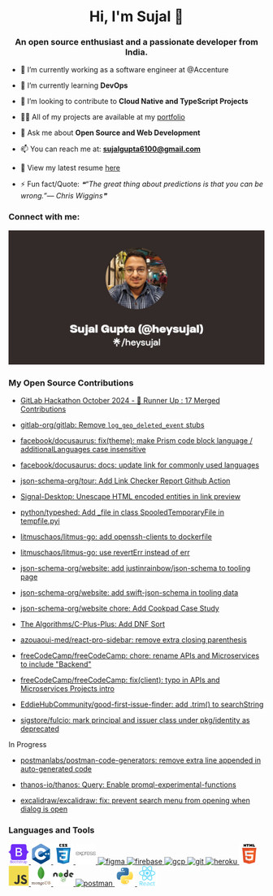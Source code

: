 <h1 align="center">Hi, I'm Sujal 👋</h1>
<h3 align="center">An open source enthusiast and a passionate developer from India.</h3>

- 🔭 I’m currently working as a software engineer at @Accenture

- 🌱 I’m currently learning **DevOps**

- 👀 I’m looking to contribute to **Cloud Native and TypeScript Projects**

- 👨‍💻 All of my projects are available at my [portfolio](https://linktr.ee/heysujal)

- 💬 Ask me about **Open Source and Web Development**

- 📫 You can reach me at: **sujalgupta6100@gmail.com**

- 📄 View my latest resume [here](https://sujalgupta.netlify.app/src/Sujal_Gupta_Resume.pdf)

- ⚡ Fun fact/Quote: <!--STARTS_HERE_QUOTE_README-->
<i>❝“The great thing about predictions is that you can be wrong.”— Chris Wiggins❞</i>
<!--ENDS_HERE_QUOTE_README-->


<h3 align="left">Connect with me:</h3>

 <a href="https://linktr.ee/heysujal">![alt text](image.png)</a>  

<h3 align="left">My Open Source Contributions</h3>

- [GitLab Hackathon October 2024 - 🥈 Runner Up : 17 Merged Contributions](https://contributors.gitlab.com/users/heysujal?fromDate=2024-10-14&toDate=2025-04-11)

- [gitlab-org/gitlab: Remove `log_geo_deleted_event` stubs](https://gitlab.com/gitlab-org/gitlab/-/merge_requests/170468)

- [facebook/docusaurus: fix(theme): make Prism code block language / additionalLanguages case insensitive](https://github.com/facebook/docusaurus/pull/9183)

- [facebook/docusaurus: docs: update link for commonly used languages](https://github.com/facebook/docusaurus/pull/9065)

- [json-schema-org/tour: Add Link Checker Report Github Action](https://github.com/json-schema-org/tour/pull/94)

- [Signal-Desktop: Unescape HTML encoded entities in link preview](https://github.com/signalapp/Signal-Desktop/pull/5412)

- [python/typeshed: Add _file in class SpooledTemporaryFile in tempfile.pyi ](https://github.com/python/typeshed/pull/10327)
  
- [litmuschaos/litmus-go: add openssh-clients to dockerfile ](https://github.com/litmuschaos/litmus-go/pull/732)
  
- [litmuschaos/litmus-go: use revertErr instead of err](https://github.com/litmuschaos/litmus-go/pull/730)
  
- [json-schema-org/website: add justinrainbow/json-schema to tooling page](https://github.com/json-schema-org/website/pull/987)

- [json-schema-org/website: add swift-json-schema in tooling data ](https://github.com/json-schema-org/website/pull/1222)

- [json-schema-org/website chore: Add Cookpad Case Study ](https://github.com/json-schema-org/website/pull/1176)

- [The Algorithms/C-Plus-Plus: Add DNF Sort](https://github.com/TheAlgorithms/C-Plus-Plus/pull/1558)

- [azouaoui-med/react-pro-sidebar: remove extra closing parenthesis](https://github.com/azouaoui-med/react-pro-sidebar/pull/143)

- [freeCodeCamp/freeCodeCamp: chore: rename APIs and Microservices to include "Backend"](https://github.com/freeCodeCamp/freeCodeCamp/pull/42515)

- [freeCodeCamp/freeCodeCamp: fix(client): typo in APIs and Microservices Projects intro](https://github.com/freeCodeCamp/freeCodeCamp/pull/42140)

- [EddieHubCommunity/good-first-issue-finder: add .trim() to searchString ](https://github.com/EddieHubCommunity/good-first-issue-finder/pull/358)

- [sigstore/fulcio: mark principal and issuer class under pkg/identity as deprecated ](https://github.com/sigstore/fulcio/pull/1980)

In Progress

- [postmanlabs/postman-code-generators: remove extra line appended in auto-generated code ](https://github.com/postmanlabs/postman-code-generators/pull/779)

- [thanos-io/thanos: Query: Enable promql-experimental-functions](https://github.com/thanos-io/thanos/pull/8191)

- [excalidraw/excalidraw: fix: prevent search menu from opening when dialog is open](https://github.com/excalidraw/excalidraw/pull/9279)

<h3 align="left">Languages and Tools</h3>
<p align="left"> <a href="https://getbootstrap.com" target="_blank"> <img src="https://raw.githubusercontent.com/devicons/devicon/master/icons/bootstrap/bootstrap-plain-wordmark.svg" alt="bootstrap" width="40" height="40"/> </a> <a href="https://www.w3schools.com/cpp/" target="_blank"> <img src="https://raw.githubusercontent.com/devicons/devicon/master/icons/cplusplus/cplusplus-original.svg" alt="cplusplus" width="40" height="40"/> </a> <a href="https://www.w3schools.com/css/" target="_blank"> <img src="https://raw.githubusercontent.com/devicons/devicon/master/icons/css3/css3-original-wordmark.svg" alt="css3" width="40" height="40"/> </a> <a href="https://expressjs.com" target="_blank"> <img src="https://raw.githubusercontent.com/devicons/devicon/master/icons/express/express-original-wordmark.svg" alt="express" width="40" height="40"/> </a> <a href="https://www.figma.com/" target="_blank"> <img src="https://www.vectorlogo.zone/logos/figma/figma-icon.svg" alt="figma" width="40" height="40"/> </a> <a href="https://firebase.google.com/" target="_blank"> <img src="https://www.vectorlogo.zone/logos/firebase/firebase-icon.svg" alt="firebase" width="40" height="40"/> </a> <a href="https://cloud.google.com" target="_blank"> <img src="https://www.vectorlogo.zone/logos/google_cloud/google_cloud-icon.svg" alt="gcp" width="40" height="40"/> </a> <a href="https://git-scm.com/" target="_blank"> <img src="https://www.vectorlogo.zone/logos/git-scm/git-scm-icon.svg" alt="git" width="40" height="40"/> </a> <a href="https://heroku.com" target="_blank"> <img src="https://www.vectorlogo.zone/logos/heroku/heroku-icon.svg" alt="heroku" width="40" height="40"/> </a> <a href="https://www.w3.org/html/" target="_blank"> <img src="https://raw.githubusercontent.com/devicons/devicon/master/icons/html5/html5-original-wordmark.svg" alt="html5" width="40" height="40"/> </a> <a href="https://developer.mozilla.org/en-US/docs/Web/JavaScript" target="_blank"> <img src="https://raw.githubusercontent.com/devicons/devicon/master/icons/javascript/javascript-original.svg" alt="javascript" width="40" height="40"/> </a> <a href="https://www.mongodb.com/" target="_blank"> <img src="https://raw.githubusercontent.com/devicons/devicon/master/icons/mongodb/mongodb-original-wordmark.svg" alt="mongodb" width="40" height="40"/> </a> <a href="https://nodejs.org" target="_blank"> <img src="https://raw.githubusercontent.com/devicons/devicon/master/icons/nodejs/nodejs-original-wordmark.svg" alt="nodejs" width="40" height="40"/> </a> <a href="https://postman.com" target="_blank"> <img src="https://www.vectorlogo.zone/logos/getpostman/getpostman-icon.svg" alt="postman" width="40" height="40"/> </a> <a href="https://www.python.org" target="_blank"> <img src="https://raw.githubusercontent.com/devicons/devicon/master/icons/python/python-original.svg" alt="python" width="40" height="40"/> </a> <a href="https://reactjs.org/" target="_blank"> <img src="https://raw.githubusercontent.com/devicons/devicon/master/icons/react/react-original-wordmark.svg" alt="react" width="40" height="40"/> </a> </p>

<br/>  
 
 
